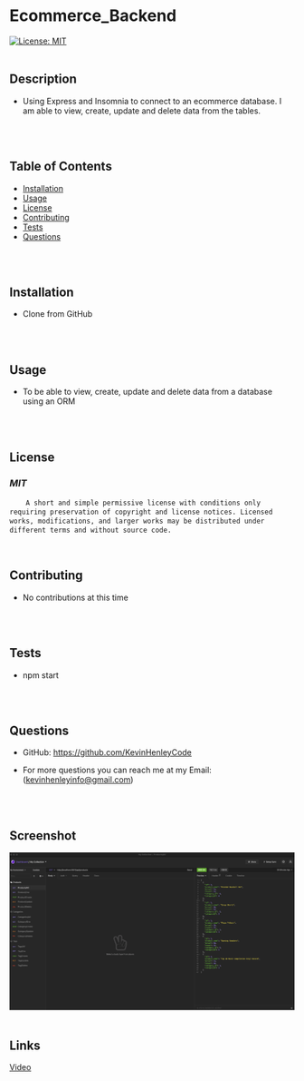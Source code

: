 
# Ecommerce_Backend
[![License: MIT](https://img.shields.io/badge/License-MIT-yellow.svg)](https://opensource.org/licenses/MIT)
<br>
<br>

## **Description**
* Using Express and Insomnia to connect to an ecommerce database. I am able to view, create, update and delete data from the tables.
<br>
<br>

## **Table of Contents**
- [Installation](#Installation) <br>
- [Usage](#Usage) <br>
- [License](#License) <br>
- [Contributing](#Contributing) <br>
- [Tests](#Tests) <br>
- [Questions](#Questions) <br>
<br>
<br>

## **Installation**
* Clone from GitHub
<br>
<br>

## **Usage**
* To be able to view, create, update and delete data from a database using an ORM
<br>
<br>

## **License**
### *MIT* <br>
        A short and simple permissive license with conditions only requiring preservation of copyright and license notices. Licensed works, modifications, and larger works may be distributed under different terms and without source code.
<br>

## **Contributing**
* No contributions at this time
<br>
<br>

## **Tests**
    
* npm start 
<br>
<br>

## **Questions**
* GitHub: https://github.com/KevinHenleyCode

* For more questions you can reach me at my Email:(kevinhenleyinfo@gmail.com)
<br>
<br>

## **Screenshot**
    
![screenshot](./assets/Screenshot.png)
<br>
<br>

## **Links**
    
[Video](https://www.youtube.com/watch?v=3Fyd8C7vyHI&ab_channel=KevinHenley)
<br>
<br>